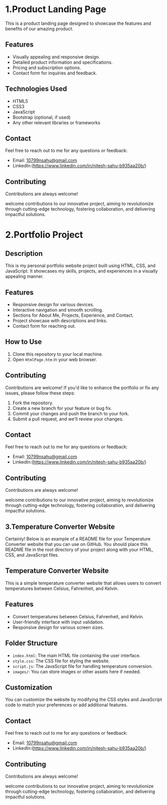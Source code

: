 # 1.Product Landing Page

This is a product landing page designed to showcase the features and benefits of our amazing product.


## Features

- Visually appealing and responsive design.
- Detailed product information and specifications.
- Pricing and subscription options.
- Contact form for inquiries and feedback.

## Technologies Used

- HTML5
- CSS3
- JavaScript
- Bootstrap (optional, if used)
- Any other relevant libraries or frameworks

## Contact

Feel free to reach out to me for any questions or feedback:

- Email: 10799nsahu@gmail.com
- LinkedIn:(https://www.linkedin.com/in/nitesh-sahu-b935aa20b/)

## Contributing

Contributions are always welcome!

 welcome contributions to our innovative project, aiming to revolutionize  through cutting-edge technology, fostering collaboration, and delivering impactful solutions.



# 2.Portfolio Project

## Description

This is my personal portfolio website project built using HTML, CSS, and JavaScript. It showcases my skills, projects, and experiences in a visually appealing manner.

## Features

- Responsive design for various devices.
- Interactive navigation and smooth scrolling.
- Sections for About Me, Projects, Experience, and Contact.
- Project showcase with descriptions and links.
- Contact form for reaching out.

## How to Use

1. Clone this repository to your local machine.
2. Open `HtmlPage.htm` in your web browser.

## Contributing

Contributions are welcome! If you'd like to enhance the portfolio or fix any issues, please follow these steps:
1. Fork the repository.
2. Create a new branch for your feature or bug fix.
3. Commit your changes and push the branch to your fork.
4. Submit a pull request, and we'll review your changes.


## Contact

Feel free to reach out to me for any questions or feedback:

- Email: 10799nsahu@gmail.com
- LinkedIn:(https://www.linkedin.com/in/nitesh-sahu-b935aa20b/)

## Contributing

Contributions are always welcome!

 welcome contributions to our innovative project, aiming to revolutionize  through cutting-edge technology, fostering collaboration, and delivering impactful solutions.




## 3.Temperature Converter Website


Certainly! Below is an example of a README file for your Temperature Converter website that you can use on GitHub. You should place this README file in the root directory of your project along with your HTML, CSS, and JavaScript files.


## Temperature Converter Website

This is a simple temperature converter website that allows users to convert temperatures between Celsius, Fahrenheit, and Kelvin.

## Features

- Convert temperatures between Celsius, Fahrenheit, and Kelvin.
- User-friendly interface with input validation.
- Responsive design for various screen sizes.

## Folder Structure

- `index.html`: The main HTML file containing the user interface.
- `style.css`: The CSS file for styling the website.
- `script.js`: The JavaScript file for handling temperature conversion.
- `images/`: You can store images or other assets here if needed.

## Customization

You can customize the website by modifying the CSS styles and JavaScript code to match your preferences or add additional features.
## Contact

Feel free to reach out to me for any questions or feedback:

- Email: 10799nsahu@gmail.com
- LinkedIn:(https://www.linkedin.com/in/nitesh-sahu-b935aa20b/)

## Contributing

Contributions are always welcome!

 welcome contributions to our innovative project, aiming to revolutionize  through cutting-edge technology, fostering collaboration, and delivering impactful solutions.

